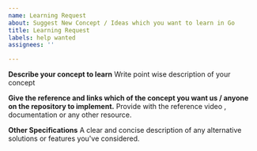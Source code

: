 ```yaml
---
name: Learning Request
about: Suggest New Concept / Ideas which you want to learn in Go
title: Learning Request
labels: help wanted
assignees: ''

---
```


**Describe your concept to learn**
Write point wise description of your concept

**Give the reference and links which of the concept you want us / anyone on the repository to implement.**
Provide with the reference video , documentation or any other resource.

**Other Specifications**
A clear and concise description of any alternative solutions or features you've considered.
